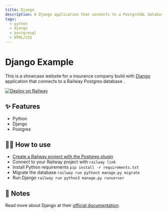 ```yaml
---
title: Django
description: A Django application that connects to a PostgreSQL database
tags:
  - python
  - django
  - postgresql
  - HTML/CSS
---
```


# Django Example

This is a showcase website for a insurance company build with [Django](https://www.djangoproject.com/) application that connects to a Railway Postgres database .

[![Deploy on Railway](https://railway.app/button.svg)](https://railway.app/new?template=https%3A%2F%2Fgithub.com%2Frailwayapp%2Fexamples%2Ftree%2Fmaster%2Fexamples%2Fdjangopy&plugins=postgresql&envs=SECRET_KEY&SECRET_KEYDesc=Django+secret+key+used+for+authentication)

## ✨ Features

- Python
- Django
- Postgres

## 💁‍♀️ How to use

- [Create a Railway project with the Postgres plugin](https://railway.app/project?plugins=postgresql)
- Connect to your Railway project with `railway link`
- Install Python requirements `pip install -r requirements.txt`
- Migrate the database `railway run python3 manage.py migrate`
- Run Django `railway run python3 manage.py runserver`

## 📝 Notes

Read more about Django at their [official
documentation](https://www.djangoproject.com/start/).
